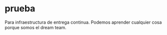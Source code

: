 # prueba
Para infraestructura de entrega continua. Podemos aprender cualquier cosa porque somos el dream team.
